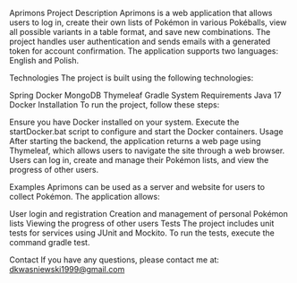Aprimons
Project Description
Aprimons is a web application that allows users to log in, create their own lists of Pokémon in various Pokéballs, view all possible variants in a table format, and save new combinations. The project handles user authentication and sends emails with a generated token for account confirmation. The application supports two languages: English and Polish.

Technologies
The project is built using the following technologies:

Spring
Docker
MongoDB
Thymeleaf
Gradle
System Requirements
Java 17
Docker
Installation
To run the project, follow these steps:

Ensure you have Docker installed on your system.
Execute the startDocker.bat script to configure and start the Docker containers.
Usage
After starting the backend, the application returns a web page using Thymeleaf, which allows users to navigate the site through a web browser. Users can log in, create and manage their Pokémon lists, and view the progress of other users.

Examples
Aprimons can be used as a server and website for users to collect Pokémon. The application allows:

User login and registration
Creation and management of personal Pokémon lists
Viewing the progress of other users
Tests
The project includes unit tests for services using JUnit and Mockito. To run the tests, execute the command gradle test.

Contact
If you have any questions, please contact me at: dkwasniewski1999@gmail.com
